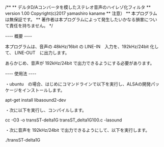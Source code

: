 /**
** デルタD/Aコンバータを模したステレオ音声のハイレゾ化フィルタ
** version 1.00 Copyright(c)2017 yamashiro kaname
**  注意）
** 本プログラムは無保証です。
** 著作者は本プログラムによって発生したいかなる損害について責任を持ちません。
*/

---- 概要 ----

本プログラムは、音声の 48kHz/16bit の LINE-IN　入力を、192kHz/24bit 化して、
LINE-OUT　に出力します。
 
あらかじめ、音声が 192kHz/24bit で出力できるようにする必要があります。

---- 使用法 ----

・ubuntu　の場合、はじめにコマンドラインで以下を実行し、ALSAの開発パッケージをインストールします。

apt-get install libasound2-dev

・次に以下を実行し、コンパイルします。

cc -O3 -o transST-delta1G transST_delta1G100.c -lasound

・次に音声を 192kHz/24bit で出力できるようにして、以下を実行します。

./transST-delta1G


